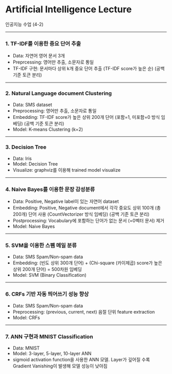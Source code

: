 # Artificial Intelligence Lecture
인공지능 수업 (4-2)


-------------------------------------------------
### 1. TF-IDF를 이용한 중요 단어 추출
- Data: 자연어 영어 문서 3개
- Preprcessing: 영어만 추출, 소문자로 통일 
- TF-IDF 구현: 문서마다 상위 k개 중요 단어 추출 (TF-IDF score가 높은 순) (공백 기준 토큰 분리)



--------------------------------------------------
### 2. Natural Language document Clustering
- Data: SMS dataset
- Preprocessing: 영어만 추출, 소문자로 통일
- Embedding: TF-IDF score가 높은 상위 200개 단어 (포함=1, 미포함=0 방식 임베딩) (공백 기준 토큰 분리)
- Model: K-means Clustering (k=2)



-------------------------------------------------
### 3. Decision Tree
- Data: Iris
- Model: Decision Tree
- Visualize: graphviz를 이용해 trained model visualize



-------------------------------------------------
### 4. Naive Bayes를 이용한 문장 감성분류
- Data: Positive, Negative label이 있는 자연어 dataset
- Embedding: Positive, Negative document에서 각각 중요도 상위 100개 (총 200개) 단어 사용 (CountVectorizer 방식 임베딩) (공백 기준 토큰 분리)
- Postprocessing: Vocabulary에 포함하는 단어가 없는 문서 (=0벡터 문서) 제거 
- Model: Naive Bayes



-------------------------------------------------
### 5. SVM을 이용한 스펨 메일 분류
- Data: SMS Spam/Non-spam data
- Embedding: (빈도 상위 300개 단어) + (Chi-square (카이제곱) score가 높은 상위 200개 단어) = 500차원 임베딩
- Model: SVM (Binary Classification)



-------------------------------------------------
### 6. CRFs 기반 자동 띄어쓰기 성능 향상
- Data: SMS Spam/Non-spam data
- Preprocessing: (previous, current, next) 음절 단위 feature extraction  
- Model: CRFs 


-------------------------------------------------
### 7. ANN 구현과 MNIST Classification
- Data: MNIST
- Model: 3-layer, 5-layer, 10-layer ANN
- sigmoid activation function을 사용한 ANN 모델. Layer가 깊어질 수록 Gradient Vanishing이 발생해 모델 성능이 낮아짐
